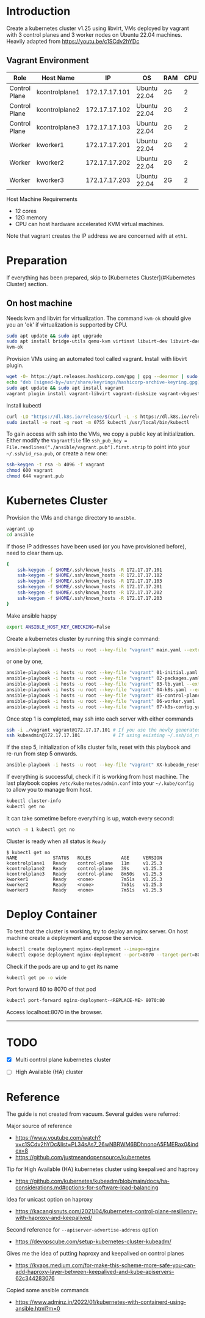 # Introduction

Create a kubernetes cluster v1.25 using libvirt, VMs deployed by vagrant with 3 
control planes and 3 worker nodes on Ubuntu 22.04 machines. Heavily adapted from 
https://youtu.be/c1SCdv2hYDc 

## Vagrant Environment
| Role          | Host Name      | IP            | OS           | RAM | CPU |
|---------------|----------------|---------------|--------------|-----|-----|
| Control Plane | kcontrolplane1 | 172.17.17.101 | Ubuntu 22.04 | 2G  | 2   |
| Control Plane | kcontrolplane2 | 172.17.17.102 | Ubuntu 22.04 | 2G  | 2   |
| Control Plane | kcontrolplane3 | 172.17.17.103 | Ubuntu 22.04 | 2G  | 2   |
| Worker        | kworker1       | 172.17.17.201 | Ubuntu 22.04 | 2G  | 2   |
| Worker        | kworker2       | 172.17.17.202 | Ubuntu 22.04 | 2G  | 2   |
| Worker        | kworker3       | 172.17.17.203 | Ubuntu 22.04 | 2G  | 2   |


Host Machine Requirements

 - 12 cores
 - 12G memory
 - CPU can host hardware accelerated KVM virtual machines.

Note that vagrant creates the IP address we are concerned with at `eth1`.

# Preparation

If everything has been prepared, skip to [Kubernetes Cluster](#Kubernetes Cluster) section.

## On host machine

Needs kvm and libvirt for virtualization. The command `kvm-ok` should give you an 'ok' if
virtualization is supported by CPU.

```sh
sudo apt update && sudo apt upgrade
sudo apt install bridge-utils qemu-kvm virtinst libvirt-dev libvirt-daemon virt-manager
kvm-ok
```

Provision VMs using an automated tool called vagrant. Install with libvirt plugin.

```sh
wget -O- https://apt.releases.hashicorp.com/gpg | gpg --dearmor | sudo tee /usr/share/keyrings/hashicorp-archive-keyring.gpg
echo "deb [signed-by=/usr/share/keyrings/hashicorp-archive-keyring.gpg] https://apt.releases.hashicorp.com $(lsb_release -cs) main" | sudo tee /etc/apt/sources.list.d/hashicorp.list
sudo apt update && sudo apt install vagrant
vagrant plugin install vagrant-libvirt vagrant-disksize vagrant-vbguest
```

Install kubectl

```sh
curl -LO "https://dl.k8s.io/release/$(curl -L -s https://dl.k8s.io/release/stable.txt)/bin/linux/amd64/kubectl"
sudo install -o root -g root -m 0755 kubectl /usr/local/bin/kubectl
```

To gain access with ssh into the VMs, we copy a public key at initialization. Either
modify the `Vagrantfile` file `ssh_pub_key = File.readlines("./ansible/vagrant.pub").first.strip`
to point into your `~/.ssh/id_rsa.pub`, or create a new one:

```sh
ssh-keygen -t rsa -b 4096 -f vagrant
chmod 600 vagrant
chmod 644 vagrant.pub
```


# Kubernetes Cluster

Provision the VMs and change directory to `ansible`.

```sh
vagrant up
cd ansible
```

If those IP addresses have been used (or you have provisioned before), need to clear them 
up.

```sh
{
    ssh-keygen -f $HOME/.ssh/known_hosts -R 172.17.17.101
    ssh-keygen -f $HOME/.ssh/known_hosts -R 172.17.17.102
    ssh-keygen -f $HOME/.ssh/known_hosts -R 172.17.17.103
    ssh-keygen -f $HOME/.ssh/known_hosts -R 172.17.17.201
    ssh-keygen -f $HOME/.ssh/known_hosts -R 172.17.17.202
    ssh-keygen -f $HOME/.ssh/known_hosts -R 172.17.17.203
}
```

Make ansible happy

```sh
export ANSIBLE_HOST_KEY_CHECKING=False
```

Create a kubernetes cluster by running this single command:

```sh
ansible-playbook -i hosts -u root --key-file "vagrant" main.yaml --extra-vars "@vars.json"
```

or one by one,

```sh
ansible-playbook -i hosts -u root --key-file "vagrant" 01-initial.yaml
ansible-playbook -i hosts -u root --key-file "vagrant" 02-packages.yaml
ansible-playbook -i hosts -u root --key-file "vagrant" 03-lb.yaml --extra-vars "@vars.json"
ansible-playbook -i hosts -u root --key-file "vagrant" 04-k8s.yaml --extra-vars "@vars.json"
ansible-playbook -i hosts -u root --key-file "vagrant" 05-control-plane.yaml --extra-vars "@vars.json"
ansible-playbook -i hosts -u root --key-file "vagrant" 06-worker.yaml
ansible-playbook -i hosts -u root --key-file "vagrant" 07-k8s-config.yaml
```

Once step 1 is completed, may ssh into each server with either commands

```sh
ssh -i ./vagrant vagrant@172.17.17.101 # If you use the newly generated public-private key pair
ssh kubeadmin@172.17.17.101            # If using existing ~/.ssh/id_rsa.pub key
```

If the step 5, initialization of k8s cluster fails, reset with this playbook and re-run 
from step 5 onwards.

```sh
ansible-playbook -i hosts -u root --key-file "vagrant" XX-kubeadm_reset.yaml
```


If everything is successful, check if it is working from host machine. The last playbook
copies `/etc/kubernetes/admin.conf` into your `~/.kube/config` to allow you to manage
from host.

```sh
kubectl cluster-info
kubectl get no
```

It can take sometime before everything is up, watch every second:

```sh
watch -n 1 kubectl get no
```

Cluster is ready when all status is `Ready`

```
$ kubectl get no
NAME             STATUS   ROLES           AGE     VERSION
kcontrolplane1   Ready    control-plane   11m     v1.25.3
kcontrolplane2   Ready    control-plane   39s     v1.25.3
kcontrolplane3   Ready    control-plane   8m50s   v1.25.3
kworker1         Ready    <none>          7m51s   v1.25.3
kworker2         Ready    <none>          7m51s   v1.25.3
kworker3         Ready    <none>          7m51s   v1.25.3
```

# Deploy Container

To test that the cluster is working, try to deploy an nginx server. On host machine create
a deployment and expose the service.

```sh
kubectl create deployment nginx-deployment --image=nginx
kubectl expose deployment nginx-deployment --port=8070 --target-port=80
```

Check if the pods are up and to get its name

```sh
kubectl get po -o wide
```

Port forward 80 to 8070 of that pod

```sh
kubectl port-forward nginx-deployment-<REPLACE-ME> 8070:80
```

Access localhost:8070 in the browser.

---

# TODO

 - [x] Multi control plane kubernetes cluster
 - [ ] High Available (HA) cluster


# Reference

The guide is not created from vacuum. Several guides were referred:

Major source of reference
 - https://www.youtube.com/watch?v=c1SCdv2hYDc&list=PL34sAs7_26wNBRWM6BDhnonoA5FMERax0&index=8
 - https://github.com/justmeandopensource/kubernetes

Tip for High Available (HA) kubernetes cluster using keepalived and haproxy
 - https://github.com/kubernetes/kubeadm/blob/main/docs/ha-considerations.md#options-for-software-load-balancing

Idea for unicast option on haproxy 
 - https://kacangisnuts.com/2021/04/kubernetes-control-plane-resiliency-with-haproxy-and-keepalived/

Second reference for `--apiserver-advertise-address` option
 - https://devopscube.com/setup-kubernetes-cluster-kubeadm/

Gives me the idea of putting haproxy and keepalived on control planes
 - https://kvaps.medium.com/for-make-this-scheme-more-safe-you-can-add-haproxy-layer-between-keepalived-and-kube-apiservers-62c344283076

Copied some ansible commands
 - https://www.adminz.in/2022/01/kubernetes-with-containerd-using-ansible.html?m=0
